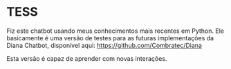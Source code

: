 # TESS
Fiz este chatbot usando meus conhecimentos mais recentes em Python. Ele basicamente é uma versão de testes para as futuras implementações da Diana Chatbot, disponível aqui: https://github.com/Combratec/Diana

Esta versão é capaz de aprender com novas interações.

